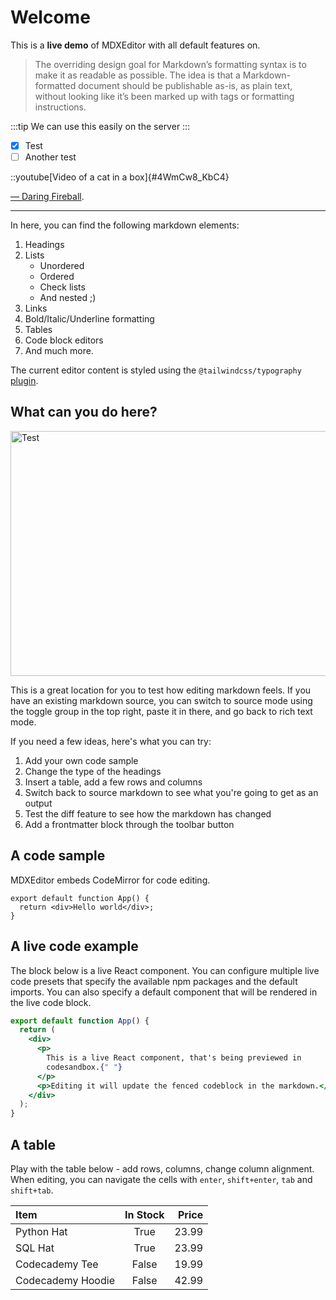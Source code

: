 # Welcome

This is a **live demo** of MDXEditor with all default features on.

> The overriding design goal for Markdown’s formatting syntax is to make it as readable as possible.
> The idea is that a Markdown-formatted document should be publishable as-is, as plain text,
> without looking like it’s been marked up with tags or formatting instructions.

:::tip
We can use this easily on the server
:::

- [x] Test
- [ ] Another test

::youtube[Video of a cat in a box]{#4WmCw8_KbC4}

[— Daring Fireball](https://daringfireball.net/projects/markdown/).

---

In here, you can find the following markdown elements:

1. Headings
2. Lists
   - Unordered
   - Ordered
   - Check lists
   - And nested ;)
3. Links
4. Bold/Italic/Underline formatting
5. Tables
6. Code block editors
7. And much more.

The current editor content is styled using the `@tailwindcss/typography` [plugin](https://tailwindcss.com/docs/typography-plugin).

## What can you do here?

<img
  height="392"
  width="800"
  alt="Test"
  title="test"
  src="/media/aboutUsImage.png"
/>

This is a great location for you to test how editing markdown feels. If you have an existing markdown source, you can switch to source mode using the toggle group in the top right, paste it in there, and go back to rich text mode.

If you need a few ideas, here's what you can try:

1. Add your own code sample
2. Change the type of the headings
3. Insert a table, add a few rows and columns
4. Switch back to source markdown to see what you're going to get as an output
5. Test the diff feature to see how the markdown has changed
6. Add a frontmatter block through the toolbar button

## A code sample

MDXEditor embeds CodeMirror for code editing.

```tsx
export default function App() {
  return <div>Hello world</div>;
}
```

## A live code example

The block below is a live React component. You can configure multiple live code presets that specify the available npm packages and the default imports. You can also specify a default component that will be rendered in the live code block.

```jsx live
export default function App() {
  return (
    <div>
      <p>
        This is a live React component, that's being previewed in
        codesandbox.{" "}
      </p>
      <p>Editing it will update the fenced codeblock in the markdown.</p>
    </div>
  );
}
```

## A table

Play with the table below - add rows, columns, change column alignment. When editing,
you can navigate the cells with `enter`, `shift+enter`, `tab` and `shift+tab`.

| Item              | In Stock | Price |
| :---------------- | :------: | ----: |
| Python Hat        |   True   | 23.99 |
| SQL Hat           |   True   | 23.99 |
| Codecademy Tee    |  False   | 19.99 |
| Codecademy Hoodie |  False   | 42.99 |
